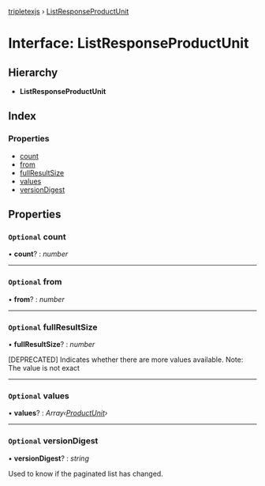 [tripletexjs](../README.md) › [ListResponseProductUnit](listresponseproductunit.md)

# Interface: ListResponseProductUnit

## Hierarchy

* **ListResponseProductUnit**

## Index

### Properties

* [count](listresponseproductunit.md#optional-count)
* [from](listresponseproductunit.md#optional-from)
* [fullResultSize](listresponseproductunit.md#optional-fullresultsize)
* [values](listresponseproductunit.md#optional-values)
* [versionDigest](listresponseproductunit.md#optional-versiondigest)

## Properties

### `Optional` count

• **count**? : *number*

___

### `Optional` from

• **from**? : *number*

___

### `Optional` fullResultSize

• **fullResultSize**? : *number*

[DEPRECATED] Indicates whether there are more values available. Note: The value is not exact

___

### `Optional` values

• **values**? : *Array‹[ProductUnit](productunit.md)›*

___

### `Optional` versionDigest

• **versionDigest**? : *string*

Used to know if the paginated list has changed.
